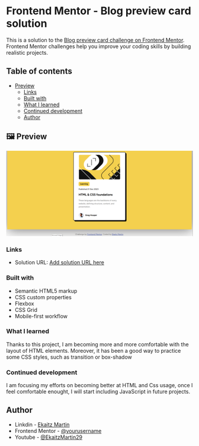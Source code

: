 # Frontend Mentor - Blog preview card solution

This is a solution to the [Blog preview card challenge on Frontend Mentor](https://www.frontendmentor.io/challenges/blog-preview-card-ckPaj01IcS). Frontend Mentor challenges help you improve your coding skills by building realistic projects. 

## Table of contents

- [Preview](#-preview)
  - [Links](#links)
  - [Built with](#built-with)
  - [What I learned](#what-i-learned)
  - [Continued development](#continued-development)
  - [Author](#author)

## 🖼 Preview

![Preview del proyecto](assets/images/screenshoot.png)

### Links

- Solution URL: [Add solution URL here](http://127.0.0.1:5500/blog-preview-card-main/index.html)

### Built with

- Semantic HTML5 markup
- CSS custom properties
- Flexbox
- CSS Grid
- Mobile-first workflow

### What I learned

Thanks to this project, I am becoming more and more comfortable with the layout of HTML elements. Moreover, it has been a good way to practice some CSS styles, such as transition or box-shadow


### Continued development

I am focusing my efforts on becoming better at HTML and Css usage, once I feel comfortable enought, I will start including JavaScript in future projects.



## Author

- Linkdin - [Ekaitz Martin](https://www.linkedin.com/in/ekaitz-martin-23367727a/)
- Frontend Mentor - [@yourusername](https://www.frontendmentor.io/profile/yourusername)
- Youtube - [@EkaitzMartin29](https://www.youtube.com/@EkaitzMartin29)

